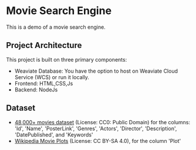 # Movie Search Engine

This is a demo of a movie search engine.

## Project Architecture
This project is built on three primary components:

- Weaviate Database: You have the option to host on Weaviate Cloud Service (WCS) or run it locally.
- Frontend: HTML,CSS,Js
- Backend: NodeJs

## Dataset

* [48,000+ movies dataset](https://www.kaggle.com/datasets/yashgupta24/48000-movies-dataset) (License: CC0: Public Domain) for the columns: 'Id', 'Name', 'PosterLink', 'Genres', 'Actors', 'Director', 'Description', 'DatePublished', and 'Keywords'
* [Wikipedia Movie Plots](https://www.kaggle.com/datasets/jrobischon/wikipedia-movie-plots) (License: CC BY-SA 4.0), for the column 'Plot'